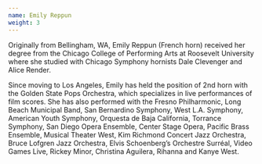 ```yaml
---
name: Emily Reppun
weight: 3
---
```


Originally from Bellingham, WA, Emily Reppun (French horn) received her degree from the Chicago College of Performing Arts at Roosevelt University where she studied with Chicago Symphony hornists Dale Clevenger and Alice Render.

Since moving to Los Angeles, Emily has held the position of 2nd horn with the Golden State Pops Orchestra, which specializes in live performances of film scores. She has also performed with the Fresno Philharmonic, Long Beach Municipal Band, San Bernardino Symphony, West L.A. Symphony, American Youth Symphony, Orquesta de Baja California, Torrance Symphony, San Diego Opera Ensemble, Center Stage Opera, Pacific Brass Ensemble, Musical Theater West, Kim Richmond Concert Jazz Orchestra, Bruce Lofgren Jazz Orchestra, Elvis Schoenberg’s Orchestre Surréal, Video Games Live, Rickey Minor, Christina Aguilera, Rihanna and Kanye West. 

